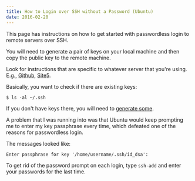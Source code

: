 ```yaml
---
title: How to Login over SSH without a Password (Ubuntu)
date: 2016-02-20
---
```


This page has instructions on how to get started with passwordless login to remote servers over SSH.

You will need to generate a pair of keys on your local machine and then copy the public key to the remote machine.

Look for instructions that are specific to whatever server that you're using. E.g., <a href="https://help.github.com/articles/generating-an-ssh-key/">Github</a>, <a rel="nofollow" href="https://kb.site5.com/shell-access-ssh/how-to-generate-ssh-keys-and-login-to-your-account-with-ssh/">Site5</a>.

Basically, you want to check if there are existing keys:

```text
$ ls -al ~/.ssh
```

If you don't have keys there, you will need to <a href="https://help.github.com/articles/generating-a-new-ssh-key/">generate some</a>.

A problem that I was running into was that Ubuntu would keep prompting me to enter my key passphrase every time, which defeated one of the reasons for passwordless login.

The messages looked like:

```text
Enter passphrase for key '/home/username/.ssh/id_dsa':
```

To get rid of the password prompt on each login, type <code>ssh-add</code> and enter your passwords for the last time.
